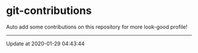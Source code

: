 # git-contributions

Auto add some contributions on this repository for more look-good profile!

---

Update at 2020-01-29 04:43:44
